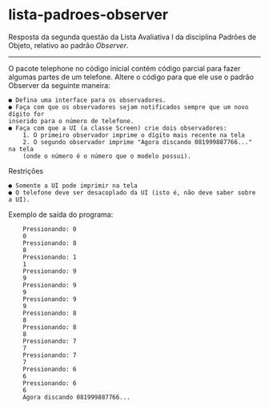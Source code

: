 # lista-padroes-observer

Resposta da segunda questão da Lista Avaliativa I da disciplina Padrões de Objeto, relativo ao padrão *Observer*.

-------------------------------------------------------------------------------------------------

O pacote telephone no código inicial contém código parcial para fazer algumas partes de um telefone. Altere o código para que ele use o padrão Observer da seguinte maneira:

    ● Defina uma interface para os observadores.
    ● Faça com que os observadores sejam notificados sempre que um novo dígito for
    inserido para o número de telefone.
    ● Faça com que a UI (a classe Screen) crie dois observadores:
        1. O primeiro observador imprime o dígito mais recente na tela
        2. O segundo observador imprime "Agora discando 081999887766..." na tela
        (onde o número é o número que o modelo possui).

Restrições

    ● Somente a UI pode imprimir na tela
    ● O telefone deve ser desacoplado da UI (isto é, não deve saber sobre a UI).

Exemplo de saída do programa:

        Pressionando: 0
        0
        Pressionando: 8
        8
        Pressionando: 1
        1
        Pressionando: 9
        9
        Pressionando: 9
        9
        Pressionando: 9
        9
        Pressionando: 8
        8
        Pressionando: 8
        8
        Pressionando: 7
        7
        Pressionando: 7
        7
        Pressionando: 6
        6
        Pressionando: 6
        6
        Agora discando 081999887766...
